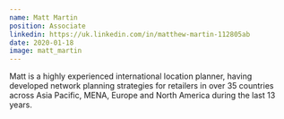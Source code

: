 ```yaml
---
name: Matt Martin
position: Associate
linkedin: https://uk.linkedin.com/in/matthew-martin-112805ab
date: 2020-01-18
image: matt_martin
---
```


Matt is a highly experienced international location planner, having developed network planning strategies for retailers in over 35 countries across Asia Pacific, MENA, Europe and North America during the last 13 years.
